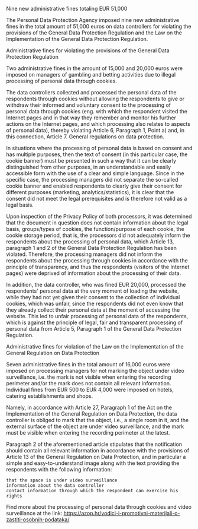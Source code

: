 Nine new administrative fines totaling EUR 51,000

The Personal Data Protection Agency imposed nine new administrative fines in the total amount of 51,000 euros on data controllers for violating the provisions of the General Data Protection Regulation and the Law on the Implementation of the General Data Protection Regulation.

 

Administrative fines for violating the provisions of the General Data Protection Regulation

Two administrative fines in the amount of 15,000 and 20,000 euros were imposed on managers of gambling and betting activities due to illegal processing of personal data through cookies.

The data controllers collected and processed the personal data of the respondents through cookies without allowing the respondents to give or withdraw their informed and voluntary consent to the processing of personal data through cookies (eng. with which the respondent visited the Internet pages and in that way they remember and monitor his further actions on the Internet pages, and which processing also relates to aspects of personal data), thereby violating Article 6, Paragraph 1, Point a) and, in this connection, Article 7. General regulations on data protection.

In situations where the processing of personal data is based on consent and has multiple purposes, then the text of consent (in this particular case, the cookie banner) must be presented in such a way that it can be clearly distinguished from other purposes, in an understandable and easily accessible form with the use of a clear and simple language. Since in the specific case, the processing managers did not separate the so-called cookie banner and enabled respondents to clearly give their consent for different purposes (marketing, analytics/statistics), it is clear that the consent did not meet the legal prerequisites and is therefore not valid as a legal basis.

Upon inspection of the Privacy Policy of both processors, it was determined that the document in question does not contain information about the legal basis, groups/types of cookies, the function/purpose of each cookie, the cookie storage period, that is, the processors did not adequately inform the respondents about the processing of personal data, which Article 13, paragraph 1 and 2 of the General Data Protection Regulation has been violated. Therefore, the processing managers did not inform the respondents about the processing through cookies in accordance with the principle of transparency, and thus the respondents (visitors of the Internet pages) were deprived of information about the processing of their data.

In addition, the data controller, who was fined EUR 20,000, processed the respondents' personal data at the very moment of loading the website, while they had not yet given their consent to the collection of individual cookies, which was unfair, since the respondents did not even know that they already collect their personal data at the moment of accessing the website. This led to unfair processing of personal data of the respondents, which is against the principle of legal, fair and transparent processing of personal data from Article 5, Paragraph 1 of the General Data Protection Regulation.

Administrative fines for violation of the Law on the Implementation of the General Regulation on Data Protection

Seven administrative fines in the total amount of 16,000 euros were imposed on processing managers for not marking the object under video surveillance, i.e. the mark is not visible when entering the recording perimeter and/or the mark does not contain all relevant information. Individual fines from EUR 500 to EUR 4,000 were imposed on hotels, catering establishments and shops.

Namely, in accordance with Article 27, Paragraph 1 of the Act on the Implementation of the General Regulation on Data Protection, the data controller is obliged to mark that the object, i.e., a single room in it, and the external surface of the object are under video surveillance, and the mark must be visible when entering the recording perimeter at the latest.

Paragraph 2 of the aforementioned article stipulates that the notification should contain all relevant information in accordance with the provisions of Article 13 of the General Regulation on Data Protection, and in particular a simple and easy-to-understand image along with the text providing the respondents with the following information:

    that the space is under video surveillance
    information about the data controller
    contact information through which the respondent can exercise his rights

Find more about the processing of personal data through cookies and video surveillance at the link: https://azop.hr/vodici-i-promotivni-materijali-o-zastiti-osobnih-podataka/
